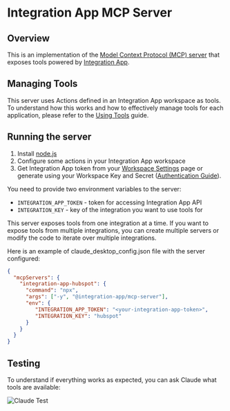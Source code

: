 # Integration App MCP Server 

## Overview 

This is an implementation of the [Model Context Protocol (MCP) server](https://modelcontextprotocol.org/) that exposes tools powered by [Integration App](https://integration.app).

## Managing Tools

This server uses Actions defined in an Integration App workspace as tools. 
To understand how this works and how to effectively manage tools for each application, please refer to the [Using Tools](https://console.integration.app/docs/building/use-cases/ai/use-tools) guide.

## Running the server

1. Install [node.js](https://nodejs.org)
2. Configure some actions in your Integration App workspace
3. Get Integration App token from your [Workspace Settings](https://console.integration.app/w/0/settings/testing) page or generate using your Workspace Key and Secret ([Authentication Guide](https://console.integration.app/w/625eb136b4af031bffb2e9eb/docs/getting-started/authentication)).

You need to provide two environment variables to the server:
* `INTEGRATION_APP_TOKEN` - token for accessing Integration App API
* `INTEGRATION_KEY` - key of the integration you want to use tools for

This server exposes tools from one integration at a time. If you want to expose tools from multiple integrations, you can create multiple servers or modify the code to iterate over multiple integrations.

Here is an example of claude_desktop_config.json file with the server configured: 

```json
{
  "mcpServers": {
    "integration-app-hubspot": {
      "command": "npx",
      "args": ["-y", "@integration-app/mcp-server"],
      "env": {
         "INTEGRATION_APP_TOKEN": "<your-integration-app-token>",
         "INTEGRATION_KEY": "hubspot"
      }
    }
  }
}
```

## Testing 

To understand if everything works as expected, you can ask Claude what tools are available: 

![Claude Test](https://github.com/user-attachments/assets/693aba6f-d7ee-47ad-9fcd-a966e1935214)
